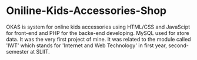 # Oniline-Kids-Accessories-Shop

OKAS is system for online kids accessories using HTML/CSS and JavaScipt for front-end and PHP for the backe-end developing. MySQL used for store data. It was the very first project of mine. It was related to the module called 'IWT' which stands for 'Internet and Web Technology' in first year, second-semester at SLIIT.

